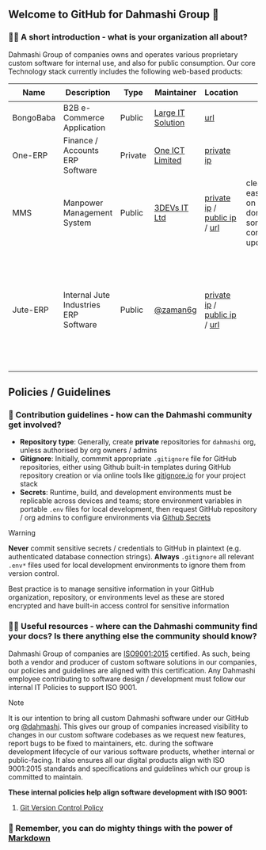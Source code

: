 ## Welcome to GitHub for Dahmashi Group 👋

### 🙋‍♀️ A short introduction - what is your organization all about?

Dahmashi Group of companies owns and operates various proprietary custom software for internal use, and also for public consumption. Our core Technology stack currently includes the following web-based products:

| Name      | Description                           | Type    | Maintainer                                 | Location                                                                                                        | ✔️ Pros                                                                  | ❌ Cons                                                                                                                               |
| --------- | ------------------------------------- | ------- | ------------------------------------------ | --------------------------------------------------------------------------------------------------------------- | ------------------------------------------------------------------------ | ------------------------------------------------------------------------------------------------------------------------------------- |
| BongoBaba | B2B e-Commerce Application            | Public  | [Large IT Solution](https://large-it.com/) | [url](https://bongobaba.com/)                                                                                   |                                                                          | undocumented                                                                                                                          |
| One-ERP   | Finance / Accounts ERP Software       | Private | [One ICT Limited](https://one-ict.com/)    | [private ip](http://192.168.2.107:4200)                                                                         |                                                                          | undocumented / incomplete / WIP                                                                                                       |
| MMS       | Manpower Management System            | Public  | [3DEVs IT Ltd](https://3-devs.com/)        | [private ip](http://192.168.2.107:85) / [public ip](http://103.17.37.98:8002) / [url](https://mms.dahmashi.com) | clean UI / easy hosting on custom domain with some configuration updates | undocumented / buggy / poor login security / ongoing license fees?                                                                    |
| Jute-ERP  | Internal Jute Industries ERP Software | Public  | [@zaman6g](mailto:zaman6g@gmail.com)       | [private ip](http://192.168.2.120:1213) / [public ip](http://103.17.37.98) / [url](https://jute.dahmashi.com)   |                                                                          | undocumented / features being added / unpolished & outdated UI / no easy hosting to custom domain without IIS / ongoing license fees? |


## **Policies / Guidelines**

### 🌈 Contribution guidelines - how can the Dahmashi community get involved?

- **Repository type**: Generally, create **private** repositories for `dahmashi` org, unless authorised by org owners / admins
- **Gitignore**: Initially, commmit appropriate `.gitignore` file for GitHub repositories, either using Github built-in templates during GitHub repository creation or via online tools like [gitignore.io](https://gitignore.io) for your project stack
- **Secrets**: Runtime, build, and development environments must be replicable across devices and teams; store environment variables in portable `.env` files for local development, then request GitHub repository / org admins to configure environments via [Github Secrets](https://docs.github.com/en/actions/security-for-github-actions/security-guides/using-secrets-in-github-actions#creating-secrets-for-a-repository)

> [!WARNING]
> **Never** commit sensitive secrets / credentials to GitHub in plaintext (e.g. authenticated database connection strings). **Always** `.gitignore` all relevant `.env*` files used for local development environments to ignore them from version control.
>
> Best practice is to manage sensitive information in your GitHub organization, repository, or environments level as these are stored encrypted and have built-in access control for sensitive information

### 👩‍💻 Useful resources - where can the Dahmashi community find your docs? Is there anything else the community should know?

Dahmashi Group of companies are [ISO9001:2015](https://www.iso.org/standard/62085.html) certified. As such, being both a vendor and producer of custom software solutions in our companies, our policies and guidelines are aligned with this certification. Any Dahmashi employee contributing to software design / development must follow our internal IT Policies to support ISO 9001.

> [!NOTE]
> It is our intention to bring all custom Dahmashi software under our GitHub org [@dahmashi](https://github.com/dahmashi). This gives our group of companies increased visibility to changes in our custom software codebases as we request new features, report bugs to be fixed to maintainers, etc. during the software development lifecycle of our various software products, whether internal or public-facing. It also ensures all our digital products align with ISO 9001:2015 standards and specifications and guidelines which our group is committed to maintain.

**These internal policies help align software development with ISO 9001:**

1. [Git Version Control Policy](https://docs.google.com/document/d/1hIgS53W1F4jwTb99LNsM3UZjBXuY7jqtTxBttPj6_sg/edit?usp=sharing)

### 🧙 Remember, you can do mighty things with the power of [Markdown](https://docs.github.com/github/writing-on-github/getting-started-with-writing-and-formatting-on-github/basic-writing-and-formatting-syntax)
